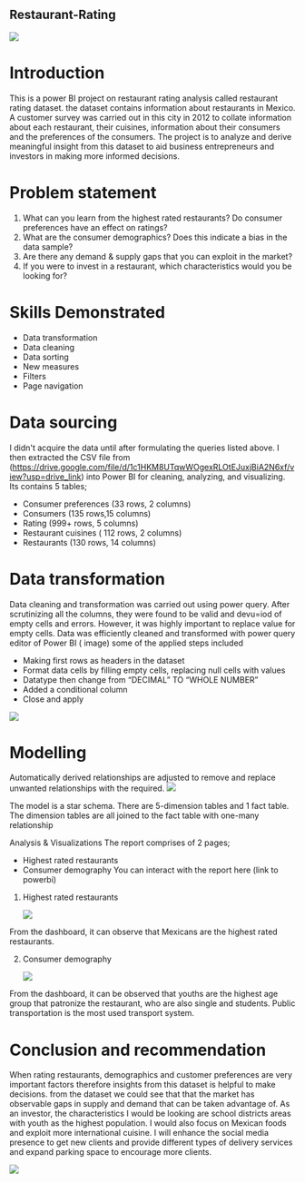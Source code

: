## Restaurant-Rating
![](restaurantpix.jpg)

# Introduction
This is a power BI project on restaurant rating analysis called restaurant rating dataset. the dataset contains information about restaurants in
Mexico. A customer survey was carried out in this city in 2012 to collate information about each restaurant, their cuisines, information about their consumers and the preferences of the consumers. The project is to analyze and derive meaningful insight from this dataset to aid business entrepreneurs and investors in making more informed decisions.

# Problem statement
1.	What can you learn from the highest rated restaurants? Do consumer preferences have an effect on ratings?
2.	What are the consumer demographics? Does this indicate a bias in the data sample?
3.	Are there any demand & supply gaps that you can exploit in the market?
4.	If you were to invest in a restaurant, which characteristics would you be looking for?

# Skills Demonstrated
-	Data transformation
-	Data cleaning
-	Data sorting
-	New measures
-	Filters
-	Page navigation

# Data sourcing 
I didn't acquire the data until after formulating the queries listed above. I then extracted the CSV file from (https://drive.google.com/file/d/1c1HKM8UTqwWOgexRLOtEJuxjBiA2N6xf/view?usp=drive_link) into Power BI for cleaning, analyzing, and visualizing. 
Its contains 5 tables; 
-	Consumer preferences (33 rows, 2 columns)
-	Consumers (135 rows,15 columns)
-	Rating (999+ rows, 5 columns)
-	Restaurant cuisines ( 112 rows, 2 columns)
-	Restaurants (130 rows, 14 columns)
  
# Data transformation
Data cleaning and transformation was carried out using power query. After scrutinizing all the columns, they were found to be valid and devu=iod of empty cells and errors. However, it was highly important to replace value for empty cells.
Data was efficiently cleaned and transformed with power query editor of Power BI ( image) some of the applied steps included
-	Making first rows as headers in the dataset
-	Format data cells by filling empty cells, replacing null cells with values
-	Datatype then change from “DECIMAL” TO “WHOLE NUMBER”
-	Added a conditional column
-	Close and apply

![](da.png)

# Modelling

Automatically derived relationships are adjusted to remove and replace unwanted relationships with the required.
![](model.PNG)

The model is a star schema.
There are 5-dimension tables and 1 fact table. The dimension tables are all joined to the fact table with one-many relationship

Analysis & Visualizations
The report comprises of 2 pages;
-	Highest rated restaurants
-	Consumer demography
You can interact with the report here (link to powerbi)

1. Highest rated restaurants
   
     ![](highratedestaurant.PNG)

From the dashboard, it can observe that Mexicans are the highest rated restaurants.

2.	Consumer demography
	
     ![](consumerdemography.PNG)
  	
From the dashboard, it can be observed that youths are the highest age group that patronize the restaurant, who are also single and students. Public transportation is the most used transport system.


# Conclusion and recommendation
When rating restaurants, demographics and customer preferences are very important factors therefore insights from this dataset is helpful to make decisions. from the dataset we could see that that the market has observable gaps in supply and demand that can be taken advantage of. As an investor, the characteristics I would be looking are school districts areas with youth as the highest population. I would also focus on Mexican foods and exploit more international cuisine. I will enhance the social media presence to get new clients and provide different types of delivery services and expand parking space to encourage more clients.

![](thankyou.jpg)
